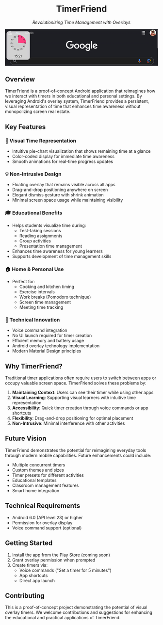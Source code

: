 <div align="center">

# TimerFriend

</div>

<div align="center">

*Revolutionizing Time Management with Overlays*

![TimerFriend App](assets/image.png)

</div>

## Overview
TimerFriend is a proof-of-concept Android application that reimagines how we interact with timers in both educational and personal settings. By leveraging Android's overlay system, TimerFriend provides a persistent, visual representation of time that enhances time awareness without monopolizing screen real estate.

## Key Features

### 🎯 Visual Time Representation
- Intuitive pie-chart visualization that shows remaining time at a glance
- Color-coded display for immediate time awareness
- Smooth animations for real-time progress updates

### 💡 Non-Intrusive Design
- Floating overlay that remains visible across all apps
- Drag-and-drop positioning anywhere on screen
- Elegant dismiss gesture with shrink animation
- Minimal screen space usage while maintaining visibility

### 🎓 Educational Benefits
- Helps students visualize time during:
  - Test-taking sessions
  - Reading assignments
  - Group activities
  - Presentation time management
- Enhances time awareness for young learners
- Supports development of time management skills

### 🏠 Home & Personal Use
- Perfect for:
  - Cooking and kitchen timing
  - Exercise intervals
  - Work breaks (Pomodoro technique)
  - Screen time management
  - Meeting time tracking

### 🔧 Technical Innovation
- Voice command integration
- No UI launch required for timer creation
- Efficient memory and battery usage
- Android overlay technology implementation
- Modern Material Design principles

## Why TimerFriend?

Traditional timer applications often require users to switch between apps or occupy valuable screen space. TimerFriend solves these problems by:

1. **Maintaining Context**: Users can see their timer while using other apps
2. **Visual Learning**: Supporting visual learners with intuitive time representation
3. **Accessibility**: Quick timer creation through voice commands or app shortcuts
4. **Flexibility**: Drag-and-drop positioning for optimal placement
5. **Non-Intrusive**: Minimal interference with other activities

## Future Vision

TimerFriend demonstrates the potential for reimagining everyday tools through modern mobile capabilities. Future enhancements could include:

- Multiple concurrent timers
- Custom themes and sizes
- Timer presets for different activities
- Educational templates
- Classroom management features
- Smart home integration

## Technical Requirements

- Android 6.0 (API level 23) or higher
- Permission for overlay display
- Voice command support (optional)

## Getting Started

1. Install the app from the Play Store (coming soon)
2. Grant overlay permission when prompted
3. Create timers via:
   - Voice commands ("Set a timer for 5 minutes")
   - App shortcuts
   - Direct app launch

## Contributing

This is a proof-of-concept project demonstrating the potential of visual overlay timers. We welcome contributions and suggestions for enhancing the educational and practical applications of TimerFriend.

